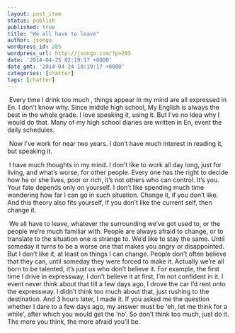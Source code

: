 ```yaml
---
layout: post_item
status: publish
published: true
title: "We all have to leave"
author: jsongo
wordpress_id: 285
wordpress_url: http://jsongo.com/?p=285
date: '2014-04-25 02:19:17 +0800'
date_gmt: '2014-04-24 18:19:17 +0800'
categories: [chatter]
tags: [chatter]
---
```

&nbsp;Every time I drink too much , things appear in my mind are all expressed in En. I don&rsquo;t know why. Since middle high school, My English is always the best in the whole grade. I love speaking it, using it. But I&rsquo;ve no Idea why I would do that. Many of my high school diaries are written in En, event the daily schedules.


&nbsp;Now I&rsquo;ve work for near two years. I don&rsquo;t have much interest in reading it, but speaking it.

&nbsp;I have much thoughts in my mind. I don&rsquo;t like to work all day long, just for living, and what&rsquo;s worse, for other people. Every one has the right to decide how he or she lives, poor or rich, it&rsquo;s not others who can control. It&rsquo;s you. Your fate depends only on yourself. I don&rsquo;t like spending much time wondering how far I can go in such situation. Change it, if you don&rsquo;t like. And this theory also fits yourself, if you don&rsquo;t like the current self, then change it.

&nbsp;We all have to leave, whatever the surrounding we&rsquo;ve got used to, or the people we&rsquo;re much familiar with. People are always afraid to change, or to translate to the situation one is strange to. We&rsquo;d like to stay the same. Until someday it turns to be a worse one that makes you angry or disappointed. But I don&rsquo;t like it, at least on things I can change. People don&rsquo;t often believe that they can, until someday they were forced to make it. Actually we&rsquo;re all born to be talented, it&rsquo;s just us who don&rsquo;t believe it. For example, the first time I drive in expressway, I don&rsquo;t believe it at first, I&rsquo;m not confident in it. I event never think about that till a few days ago, I drove the car I&rsquo;d rent onto the expressway. I didn&rsquo;t think too much about that, just rushing to the destination. And 3 hours later, I made it. If you asked me the question whether I dare to a few days ago, my answer must be 'eh, let me think for a while', after which you would get the &lsquo;no&rsquo;. So don&rsquo;t think too much, just do it. The more you think, the more afraid you&rsquo;ll be.
